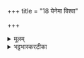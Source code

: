 +++
title = "18 येनेमा विश्वा"

+++
<details><summary>मूलम्</summary>

येने॒मा विश्वा॒ भुव॑नानि॒ सञ्जि॑ता ।  
यस्य॑ दे॒वा अ॑नुस॒य्ँयन्ति॒ चेतः॑ ॥7॥  
अ॒र्य॒मा राजा॒ऽजर॒स्तुवि॑ष्मान् ।  
फल्गु॑नीनामृष॒भो रो॑रवीति ।  



</details>

<details><summary>भट्टभास्करटीका</summary>

18येनेमा इति ॥ इमानि विश्वानि भुवनानि येन संजिता सम्यक् जितानि सहैव वा जितानि । देवा अपि यस्य चेतः चित्तं अनुसंयन्ति संगच्छन्ति । सोऽर्यमा राजा दीप्तिमान् अजरः जरामरणरहितः तुविष्मान् वृद्धिमान् । फल्गुनीनां गोस्थानीयानां ऋषभः सेक्ता रोरवीति भृशं शब्दायते ख्यापयत्यात्मानमित्यर्थः ॥


</details>


